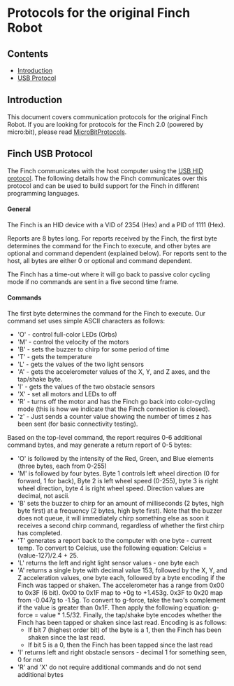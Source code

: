 # Protocols for the original Finch Robot


## Contents
 - [Introduction](#intro)
 - [USB Protocol](#usb)

## <a name="intro"></a>Introduction
This document covers communication protocols for the original Finch Robot. If you are looking for protocols for the Finch 2.0 (powered by micro:bit), please read [MicroBitProtocols](MicroBitProtocols.md).

## <a name="usb"></a>Finch USB Protocol
The Finch communicates with the host computer using the [USB HID protocol](https://en.wikipedia.org/wiki/USB_human_interface_device_class).  The following details how the Finch communicates over this protocol and can be used to build support for the Finch in different programming languages.

#### General
The Finch is an HID device with a VID of 2354 (Hex) and a PID of 1111 (Hex).  

Reports are 8 bytes long.  For reports received by the Finch, the first byte determines the command for the Finch to execute, and other bytes are optional and command dependent (explained below).  For reports sent to the host, all bytes are either 0 or optional and command dependent.

The Finch has a time-out where it will go back to passive color cycling mode if no commands are sent in a five second time frame.

#### Commands
The first byte determines the command for the Finch to execute.  Our command set uses simple ASCII characters as follows:
 - 'O' - control full-color LEDs (Orbs)
 - 'M' - control the velocity of the motors
 - 'B' - sets the buzzer to chirp for some period of time
 - 'T' - gets the temperature
 - 'L' - gets the values of the two light sensors
 - 'A' - gets the accelerometer values of the X, Y, and Z axes, and the tap/shake byte.  
 - 'I' - gets the values of the two obstacle sensors
 - 'X' - set all motors and LEDs to off
 - 'R' - turns off the motor and has the Finch go back into color-cycling mode (this is how we indicate that the Finch connection is closed).
 - 'z' - Just sends a counter value showing the number of times z has been sent (for basic connectivity testing).

Based on the top-level command, the report requires 0-6 additional command bytes, and may generate a return report of 0-5 bytes:
 - 'O' is followed by the intensity of the Red, Green, and Blue elements (three bytes, each from 0-255)
 - 'M' is followed by four bytes.  Byte 1 controls left wheel direction (0 for forward, 1 for back), Byte 2 is left wheel speed (0-255), byte 3 is right wheel direction, byte 4 is right wheel speed.  Direction values are decimal, not ascii.
 - 'B' sets the buzzer to chirp for an amount of milliseconds (2 bytes, high byte first) at a frequency (2 bytes, high byte first).  Note that the buzzer does not queue, it will immediately chirp something else as soon it receives a second chirp command, regardless of whether the first chirp has completed.
 - 'T' generates a report back to the computer with one byte - current temp.  To convert to Celcius, use the following equation:  Celcius = (value-127)/2.4 + 25.
 - 'L' returns the left and right light sensor values - one byte each
 - 'A' returns a single byte with decimal value 153, followed by the X, Y, and Z acceleration values, one byte each, followed by a byte encoding if the Finch was tapped or shaken.  The accelerometer has a range from 0x00 to 0x3F (6 bit).  0x00 to 0x1F map to +0g to +1.453g.  0x3F to 0x20 map from -0.047g to -1.5g.  To convert to g-force, take the two's complement if the value is greater than 0x1F.  Then apply the following equation:  g-force = value * 1.5/32. Finally, the tap/shake byte encodes whether the Finch has been tapped or shaken since last read.  Encoding is as follows:
   - If bit 7 (highest order bit) of the byte is a 1, then the Finch has been shaken since the last read.
   - If bit 5 is a 0, then the Finch has been tapped since the last read
 - 'I' returns left and right obstacle sensors - decimal 1 for something seen, 0 for not
 - 'R' and 'X' do not require additional commands and do not send additional bytes
